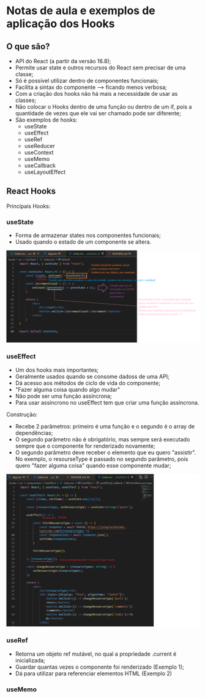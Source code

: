# Notas de aula e exemplos de aplicação dos Hooks

## O que são?

- API do React (a partir da versão 16.8);
- Permite usar state e outros recursos do React sem precisar de uma classe;
- Só é possível utilizar dentro de componentes funcionais;
- Facilita a sintax do componente --> ficando menos verbosa;
- Com a criação dos hooks não há mais a necessidade de usar as classes;
- Não colocar o Hooks dentro de uma função ou dentro de um if, pois a quantidade de vezes que ele vai ser chamado pode ser diferente;
- São exemplos de hooks:
    - useState
    - useEffect
    - useRef
    - useReducer
    - useContext
    - useMemo
    - useCallback
    - useLayoutEffect

## React Hooks

Principais Hooks:

### useState

- Forma de armazenar states nos componentes funcionais;
- Usado quando o estado de um componente se altera.

![](src/assets/useState.png)

### useEffect

- Um dos hooks mais importantes;
- Geralmente usados quando se consome dadoss de uma API;
- Dá acesso aos métodos de ciclo de vida do componente;
- "Fazer alguma coisa quando algo mudar"
- Não pode ser uma função assíncrona;
- Para usar assíncrono no useEffect tem que criar uma função assíncrona.

Construção:

- Recebe 2 parâmetros: primeiro é uma função e o segundo é o array de dependências;
- O segundo parâmetro não é obrigatório, mas sempre será executado sempre que o componente for renderizado novamente;
- O segundo parâmetro deve receber o elemento que eu quero "assistir". No exemplo, o resourseType é passado no segundo parâmetro, pois quero "fazer alguma coisa" quando esse componente mudar;

![](src/assets/useEffect.png)

### useRef

- Retorna um objeto ref mutável, no qual a propriedade .current é inicializada;
- Guardar quantas vezes o componente foi renderizado (Exemplo 1);
- Dá para utilizar para referenciar elementos HTML (Exemplo 2)

### useMemo


